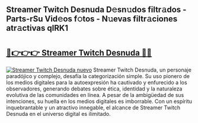 ## Streamer Twitch Desnuda D𝚎sn𝚞dos filtr𝚊dos - Parts-rSu Vid𝚎os f𝚘tos - N𝚞evas filtr𝚊ciones atr𝚊ctivas qlRK1

# <h2><a href="http://mb6ujb.tromn.icu/?c=Streamer+Twitch+Desnuda">🔗👉👉👉 Streamer Twitch Desnuda 🔗🔗</a></h2>

[![Streamer Twitch Desnuda nuevo](https://i.imgur.com/pEAQMta.gif)](http://mb6ujb.tromn.icu/?c=Streamer+Twitch+Desnuda)
Streamer Twitch Desnuda, un personaje paradójico y complejo, desafía la categorización simple. Su uso pionero de los medios digitales para la autoexpresión ha cautivado y enfurecido a los observadores, generando debates sobre ética, identidad y la naturaleza evolutiva de las comunidades en línea. A pesar de la ambigüedad de sus intenciones, su huella en los medios digitales es imborrable. Con un espíritu inquebrantable y un atractivo innegable, el alcance de Streamer Twitch Desnuda en el universo digital es ilimitado.
